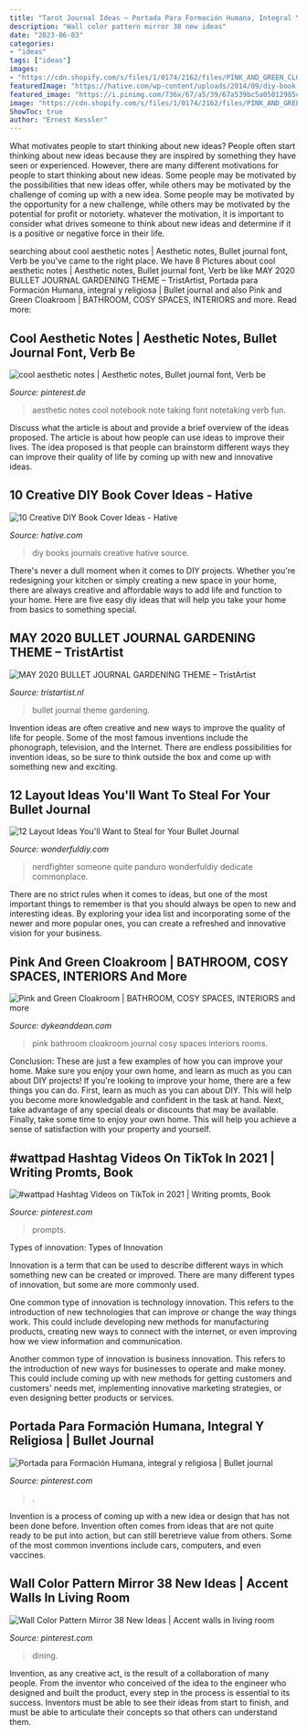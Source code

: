 ```yaml
---
title: "Tarot Journal Ideas ~ Portada Para Formación Humana, Integral Y Religiosa"
description: "Wall color pattern mirror 38 new ideas"
date: "2023-06-03"
categories:
- "ideas"
tags: ["ideas"]
images:
- "https://cdn.shopify.com/s/files/1/0174/2162/files/PINK_AND_GREEN_CLOAKROOM_DYKE_DEAN_2048x2048.jpg?v=1580909563"
featuredImage: "https://hative.com/wp-content/uploads/2014/09/diy-book-cover-ideas/4-old-books-make-great-journals.jpg"
featured_image: "https://i.pinimg.com/736x/67/a5/39/67a539bc5a05012985c22883510962cf.jpg"
image: "https://cdn.shopify.com/s/files/1/0174/2162/files/PINK_AND_GREEN_CLOAKROOM_DYKE_DEAN_2048x2048.jpg?v=1580909563"
ShowToc: true
author: "Ernest Kessler"
---
```



What motivates people to start thinking about new ideas?
People often start thinking about new ideas because they are inspired by something they have seen or experienced. However, there are many different motivations for people to start thinking about new ideas. Some people may be motivated by the possibilities that new ideas offer, while others may be motivated by the challenge of coming up with a new idea. Some people may be motivated by the opportunity for a new challenge, while others may be motivated by the potential for profit or notoriety. whatever the motivation, it is important to consider what drives someone to think about new ideas and determine if it is a positive or negative force in their life.

	

		
searching about cool aesthetic notes | Aesthetic notes, Bullet journal font, Verb be you've came to the right place. We have 8 Pictures about cool aesthetic notes | Aesthetic notes, Bullet journal font, Verb be like MAY 2020 BULLET JOURNAL GARDENING THEME – TristArtist, Portada para Formación Humana, integral y religiosa | Bullet journal and also Pink and Green Cloakroom | BATHROOM, COSY SPACES, INTERIORS and more. Read more:
		
    
## Cool Aesthetic Notes | Aesthetic Notes, Bullet Journal Font, Verb Be

<img loading=lazy src="https://i.pinimg.com/736x/77/bb/8a/77bb8a656c26dfe741dbdda3c1e9ebed.jpg" onerror="this.onerror=null;this.src='https://tse2.mm.bing.net/th?id=OIP.izIumuE709P3CcDw4rhg_gHaJ3&amp;pid=15.1';" alt="cool aesthetic notes | Aesthetic notes, Bullet journal font, Verb be">

_Source: pinterest.de_

>aesthetic notes cool notebook note taking font notetaking verb fun. 

	

Discuss what the article is about and provide a brief overview of the ideas proposed.
The article is about how people can use ideas to improve their lives. The idea proposed is that people can brainstorm different ways they can improve their quality of life by coming up with new and innovative ideas.

    
## 10 Creative DIY Book Cover Ideas - Hative

<img loading=lazy src="https://hative.com/wp-content/uploads/2014/09/diy-book-cover-ideas/4-old-books-make-great-journals.jpg" onerror="this.onerror=null;this.src='https://tse3.mm.bing.net/th?id=OIP.eWOE_esJZnOiewwDMmULugHaJ4&amp;pid=15.1';" alt="10 Creative DIY Book Cover Ideas - Hative">

_Source: hative.com_

>diy books journals creative hative source. 

	

There's never a dull moment when it comes to DIY projects. Whether you're redesigning your kitchen or simply creating a new space in your home, there are always creative and affordable ways to add life and function to your home. Here are five easy diy ideas that will help you take your home from basics to something special.

    
## MAY 2020 BULLET JOURNAL GARDENING THEME – TristArtist

<img loading=lazy src="http://tristartist.nl/wp-content/uploads/2020/05/bullet-journal-may-2020-gardening-01-1440x1440.jpg" onerror="this.onerror=null;this.src='https://tse1.mm.bing.net/th?id=OIP.wDpVsVf6UPh4Iw-JSSSWOAHaHa&amp;pid=15.1';" alt="MAY 2020 BULLET JOURNAL GARDENING THEME – TristArtist">

_Source: tristartist.nl_

>bullet journal theme gardening. 

	

Invention ideas are often creative and new ways to improve the quality of life for people. Some of the most famous inventions include the phonograph, television, and the Internet. There are endless possibilities for invention ideas, so be sure to think outside the box and come up with something new and exciting.

    
## 12 Layout Ideas You&#039;ll Want To Steal For Your Bullet Journal

<img loading=lazy src="https://cdn.wonderfuldiy.com/wp-content/uploads/2016/06/quote-page-765x1024.jpg" onerror="this.onerror=null;this.src='https://tse1.mm.bing.net/th?id=OIP.e8D-kvjslp_nvuW19_fbkQHaJ6&amp;pid=15.1';" alt="12 Layout Ideas You&#039;ll Want to Steal for Your Bullet Journal">

_Source: wonderfuldiy.com_

>nerdfighter someone quite panduro wonderfuldiy dedicate commonplace. 

	

There are no strict rules when it comes to ideas, but one of the most important things to remember is that you should always be open to new and interesting ideas. By exploring your idea list and incorporating some of the newer and more popular ones, you can create a refreshed and innovative vision for your business.

    
## Pink And Green Cloakroom | BATHROOM, COSY SPACES, INTERIORS And More

<img loading=lazy src="https://cdn.shopify.com/s/files/1/0174/2162/files/PINK_AND_GREEN_CLOAKROOM_DYKE_DEAN_2048x2048.jpg?v=1580909563" onerror="this.onerror=null;this.src='https://tse2.mm.bing.net/th?id=OIP.I8YMvTAoDkBhWdxjBCX-BQHaJ4&amp;pid=15.1';" alt="Pink and Green Cloakroom | BATHROOM, COSY SPACES, INTERIORS and more">

_Source: dykeanddean.com_

>pink bathroom cloakroom journal cosy spaces interiors rooms. 

	

Conclusion: These are just a few examples of how you can improve your home. Make sure you enjoy your own home, and learn as much as you can about DIY projects!
If you're looking to improve your home, there are a few things you can do. First, learn as much as you can about DIY. This will help you become more knowledgable and confident in the task at hand. Next, take advantage of any special deals or discounts that may be available. Finally, take some time to enjoy your own home. This will help you achieve a sense of satisfaction with your property and yourself.

    
## #wattpad Hashtag Videos On TikTok In 2021 | Writing Promts, Book

<img loading=lazy src="https://i.pinimg.com/736x/67/a5/39/67a539bc5a05012985c22883510962cf.jpg" onerror="this.onerror=null;this.src='https://tse1.mm.bing.net/th?id=OIP.OXpEmkR7RM7zWQqUw_pzlAHaNK&amp;pid=15.1';" alt="#wattpad Hashtag Videos on TikTok in 2021 | Writing promts, Book">

_Source: pinterest.com_

>prompts. 

	

Types of innovation:
Types of Innovation

Innovation is a term that can be used to describe different ways in which something new can be created or improved. There are many different types of innovation, but some are more commonly used.

One common type of innovation is technology innovation. This refers to the introduction of new technologies that can improve or change the way things work. This could include developing new methods for manufacturing products, creating new ways to connect with the internet, or even improving how we view information and communication.

Another common type of innovation is business innovation. This refers to the introduction of new ways for businesses to operate and make money. This could include coming up with new methods for getting customers and customers' needs met, implementing innovative marketing strategies, or even designing better products or services.

    
## Portada Para Formación Humana, Integral Y Religiosa | Bullet Journal

<img loading=lazy src="https://i.pinimg.com/736x/48/96/c8/4896c8876401fbdb8ab60649555364c8.jpg" onerror="this.onerror=null;this.src='https://tse1.mm.bing.net/th?id=OIP.PlK3bdOrDKEKwmFovO8HCgHaJ3&amp;pid=15.1';" alt="Portada para Formación Humana, integral y religiosa | Bullet journal">

_Source: pinterest.com_

>. 

	

Invention is a process of coming up with a new idea or design that has not been done before. Invention often comes from ideas that are not quite ready to be put into action, but can still beretrieve value from others. Some of the most common inventions include cars, computers, and even vaccines.

    
## Wall Color Pattern Mirror 38 New Ideas | Accent Walls In Living Room

<img loading=lazy src="https://i.pinimg.com/736x/57/ca/2c/57ca2cb3565212553740eb29bb26be2c.jpg" onerror="this.onerror=null;this.src='https://tse3.mm.bing.net/th?id=OIP.gNBrrMocY0Yn6-ncwVkpawAAAA&amp;pid=15.1';" alt="Wall Color Pattern Mirror 38 New Ideas | Accent walls in living room">

_Source: pinterest.com_

>dining. 

	

Invention, as any creative act, is the result of a collaboration of many people. From the inventor who conceived of the idea to the engineer who designed and built the product, every step in the process is essential to its success. Inventors must be able to see their ideas from start to finish, and must be able to articulate their concepts so that others can understand them.

